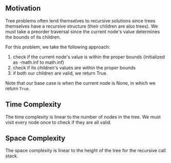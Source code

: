 ## Motivation
Tree problems often lend themselves to recursive solutions since trees themselves have a recursive
structure (their children are also trees). We must take a preorder traversal since the current 
node's value determines the bounds of its children. 

For this problem, we take the following approach:
1) check if the current node's value is within the proper bounds (initialized as -math.inf to 
math.inf)
2) check if its children's values are within the proper bounds
3) if both our children are valid, we return True. 

Note that our base case is when the current node is None, in which we return `True`.

## Time Complexity
The time complexity is linear to the number of nodes in the tree. We must visit every node once to
check if they are all valid.

## Space Complexity
The space complexity is linear to the height of the tree for the recursive call stack.